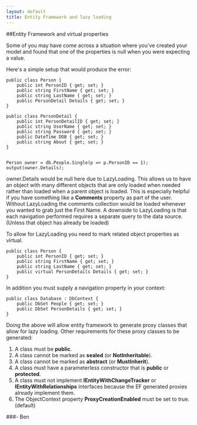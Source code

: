 ```yaml
---
layout: default
title: Entity Framework and lazy loading
---
```


##Entity Framework and virtual properties

Some of you may have come across a situation where you've created your model and found that one of the properties is null when you were expecting a value.

Here's a simple setup that would produce the error:

<pre><code>public class Person {
    public int PersonID { get; set; }
    public string FirstName { get; set; }
    public string LastName { get; set; }
    public PersonDetail Details { get; set; }
}

public class PersonDetail {
    public int PersonDetailID { get; set; }
    public string UserName { get; set; }
    public string Password { get; set; }
    public DateTime DOB { get; set; }
    public string About { get; set; }
}


Person owner = db.People.Single(p => p.PersonID == 1);
output(owner.Details);
</code></pre>

owner.Details would be null here due to LazyLoading. This allows us to have an object with many different objects that are only loaded when needed rather than loaded when a parent object is loaded. This is especially helpful if you have something like a <strong>Comments</strong> property as part of the user. Without LazyLoading the comments collection would be loaded whenever you wanted to grab just the First Name. A downside to LazyLoading is that each navigation performed requires a separate query to the data source. (Unless that object has already be loaded)

To allow for LazyLoading you need to mark related object properties as virtual.

<pre><code>public class Person {
    public int PersonID { get; set; }
    public string FirstName { get; set; }
    public string LastName { get; set; }
    public virtual PersonDetails Details { get; set; }
}
</code></pre>

In addition you must supply a navigation property in your context:

<pre><code>public class Database : DbContext {
    public DbSet<Person> People { get; set; }
    public DbSet<PersonDetail> PersonDetails { get; set; }
}
</code></pre>

Doing the above will allow entity framework to generate proxy classes that allow for lazy loading. Other requirements for these proxy classes to be generated:

<ol>
<li>A class must be <strong>public</strong>.</li>
<li>A class cannot be marked as <strong>sealed</strong> (or <strong>NotInheritable</strong>).</li>
<li>A class cannot be marked as <strong>abstract</strong> (or <strong>MustInherit</strong>).</li>
<li>A class must have a parameterless constructor that is <strong>public</strong> or <strong>protected</strong>.</li>
<li>A class must not implement <strong>IEntityWithChangeTracker</strong> or <strong>IEntityWithRelationships</strong> interfaces because the EF generated proxies already implement them.</li>
<li>The ObjectContext property <strong>ProxyCreationEnabled</strong> must be set to true. (default)</li>
</ol>

###- Ben
